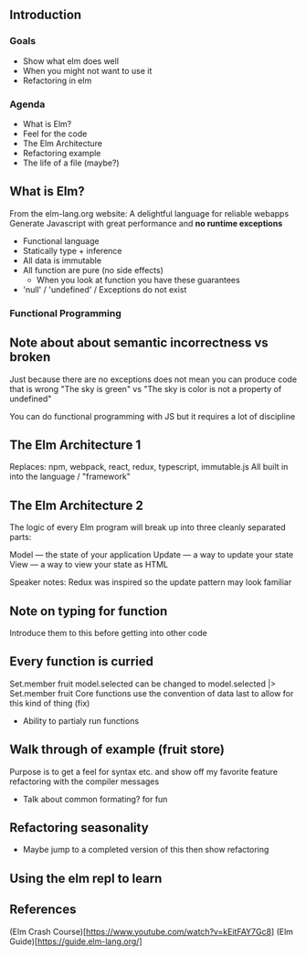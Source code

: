 ## Introduction
### Goals
- Show what elm does well
- When you might not want to use it
- Refactoring in elm

### Agenda
- What is Elm?
- Feel for the code
- The Elm Architecture
- Refactoring example
- The life of a file (maybe?)

## What is Elm?
From the elm-lang.org website:
A delightful language for reliable webapps
Generate Javascript with great performance and **no runtime exceptions**

- Functional language
- Statically type + inference
- All data is immutable
- All function are pure (no side effects)
	- When you look at function you have these guarantees
- 'null' / 'undefined' / Exceptions do not exist

### Functional Programming
## Note about about semantic incorrectness vs broken
Just because there are no exceptions does not mean you can produce code that is wrong
"The sky is green" vs "The sky is color is not a property of undefined"

You can do functional programming with JS but it requires a lot of discipline 

## The Elm Architecture 1
Replaces: npm, webpack, react, redux, typescript, immutable.js
All built in into the language / "framework"

## The Elm Architecture 2
The logic of every Elm program will break up into three cleanly separated parts:

Model — the state of your application
Update — a way to update your state
View — a way to view your state as HTML

Speaker notes:
Redux was inspired so the update pattern may look familiar

## Note on typing for function
Introduce them to this before getting into other code

## Every function is curried 
Set.member fruit model.selected
can be changed to model.selected |> Set.member fruit
Core functions use the convention of data last to allow for this kind of thing (fix)
- Ability to partialy run functions

## Walk through of example (fruit store)
Purpose is to get a feel for syntax etc. and show off my favorite feature refactoring with the compiler messages

- Talk about common formating? for fun

## Refactoring seasonality
- Maybe jump to a completed version of this then show refactoring

## Using the elm repl to learn

## References
(Elm Crash Course)[https://www.youtube.com/watch?v=kEitFAY7Gc8]
(Elm Guide)[https://guide.elm-lang.org/]